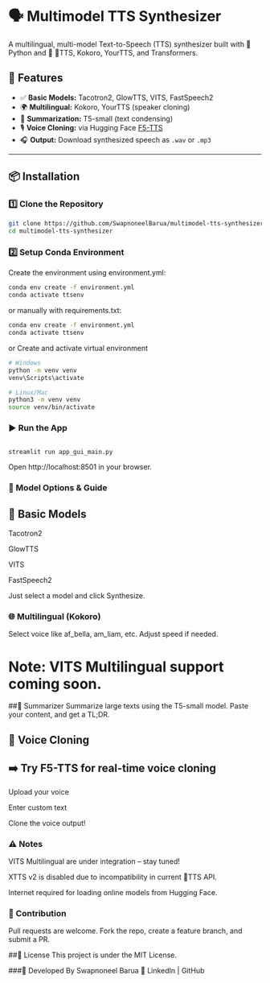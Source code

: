 # 🗣️ Multimodel TTS Synthesizer

A multilingual, multi-model Text-to-Speech (TTS) synthesizer built with 🐍 Python and 🧠 🐸TTS, Kokoro, YourTTS, and Transformers.

## 🎯 Features

- ✅ **Basic Models:** Tacotron2, GlowTTS, VITS, FastSpeech2
- 🌍 **Multilingual:** Kokoro, YourTTS (speaker cloning)
- 📄 **Summarization:** T5-small (text condensing)
- 🎙️ **Voice Cloning:** via Hugging Face [F5-TTS](https://huggingface.co/spaces/mrfakename/E2-F5-TTS)
- 🎧 **Output:** Download synthesized speech as `.wav` or `.mp3`

---

## 📦 Installation

### 1️⃣ Clone the Repository

```bash
git clone https://github.com/SwapnoneelBarua/multimodel-tts-synthesizer
cd multimodel-tts-synthesizer
```
### 2️⃣ Setup Conda Environment
Create the environment using environment.yml:
```bash
conda env create -f environment.yml
conda activate ttsenv
```
or
manually with requirements.txt:
```bash
conda env create -f environment.yml
conda activate ttsenv
```
or
Create and activate virtual environment
```bash
# Windows
python -m venv venv
venv\Scripts\activate

# Linux/Mac
python3 -m venv venv
source venv/bin/activate
```
### ▶️ Run the App
```bash

streamlit run app_gui_main.py
```

Open http://localhost:8501 in your browser.


### 🧠 Model Options & Guide
## 🧩 Basic Models
Tacotron2

GlowTTS

VITS

FastSpeech2

Just select a model and click Synthesize.

### 🌐 Multilingual (Kokoro)
Select voice like af_bella, am_liam, etc.
Adjust speed if needed.

# Note: VITS Multilingual support coming soon.

##📄 Summarizer
Summarize large texts using the T5-small model.
Paste your content, and get a TL;DR.

## 🧬 Voice Cloning
## ➡️ Try F5-TTS for real-time voice cloning

Upload your voice

Enter custom text

Clone the voice output!

### ⚠️ Notes
VITS Multilingual are under integration – stay tuned!

XTTS v2 is disabled due to incompatibility in current 🐸TTS API.

Internet required for loading online models from Hugging Face.

### 🤝 Contribution
Pull requests are welcome. Fork the repo, create a feature branch, and submit a PR.

##📄 License
This project is under the MIT License.

###👤 Developed By
Swapnoneel Barua
🔗 LinkedIn | GitHub


